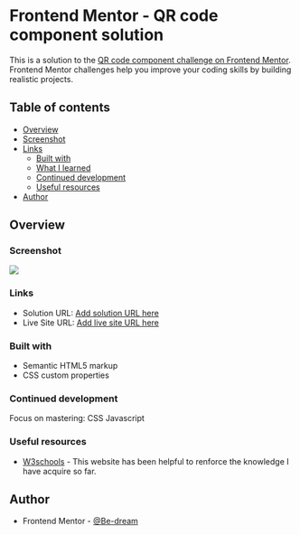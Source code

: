 # Frontend Mentor - QR code component solution

This is a solution to the [QR code component challenge on Frontend Mentor](https://www.frontendmentor.io/challenges/qr-code-component-iux_sIO_H). Frontend Mentor challenges help you improve your coding skills by building realistic projects. 

## Table of contents

- [Overview](#Overview)
- [Screenshot](#Screenshot)
- [Links](#links)
  - [Built with](#Built-with)
  - [What I learned](#what-i-learned)
  - [Continued development](#continued-development)
  - [Useful resources](#Useful-resources)
- [Author](#Author)


## Overview


### Screenshot

![](./Screenshot_barcode.png)


### Links

- Solution URL: [Add solution URL here](https://github.com/Be-dream/Be-dream.github.io/blob/main/index.html)
- Live Site URL: [Add live site URL here](https://be-dream.github.io/)


### Built with

- Semantic HTML5 markup
- CSS custom properties


### Continued development
Focus on mastering:
CSS 
Javascript


### Useful resources

- [W3schools](https://www.w3schools.com/css/default.asp) - This website has been helpful to renforce the knowledge I have acquire so far. 

## Author

- Frontend Mentor - [@Be-dream](https://www.frontendmentor.io/profile/Be-dream)


